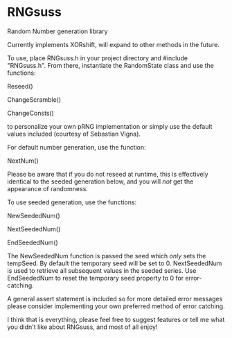 # RNGsuss
Random Number generation library

Currently implements XORshift, will expand to other methods in the future.

To use, place RNGsuss.h in your project directory and #include "RNGsuss.h".
From there, instantiate the RandomState class and use the functions:

Reseed()

ChangeScramble()

ChangeConsts()

to personalize your own pRNG implementation or simply use the default values
included (courtesy of Sebastian Vigna). 

For default number generation, use the function:

NextNum()

Please be aware that if you do not reseed at runtime, this is effectively
identical to the seeded generation below, and you will _not_ get the
appearance of randomness.

To use seeded generation, use the
functions:

NewSeededNum()

NextSeededNum()

EndSeededNum()

The NewSeededNum function is passed the seed which _only_ sets the tempSeed.
By default the temporary seed will be set to 0. NextSeededNum is used to
retrieve all subsequent values in the seeded series. Use EndSeededNum to
reset the temporary seed property to 0 for error-catching.

A general assert statement is included so for more detailed error messages
please consider implementing your own preferred method of error catching.

I think that is everything, please feel free to suggest features or tell me
what you didn't like about RNGsuss, and most of all enjoy!
